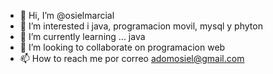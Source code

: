 - 👋 Hi, I’m @osielmarcial 
- 👀 I’m interested i java, programacion movil, mysql y phyton
- 🌱 I’m currently learning ... java
- 💞️ I’m looking to collaborate  on  programacion web
- 📫 How to reach me  por correo adomosiel@gmail.com

<!---
osielmarcial/osielmarcial is a ✨ special ✨ repository because its `README.md` (this file) appears on your GitHub profile.
You can click the Preview link to take a look at your changes.
--->

